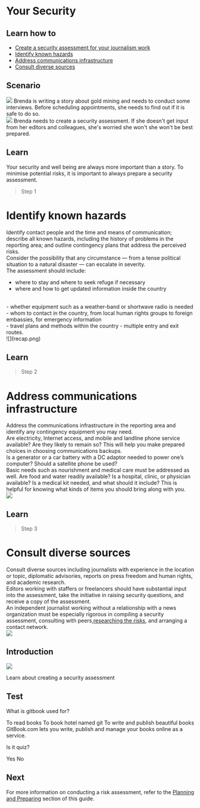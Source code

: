 # Your Security
## Learn how to
* [Create a security assessment for your journalism work](en/topics/understand-2-security/1-your-security/3-1-learn.md)
* [Identify known hazards](en/topics/understand-2-security/1-your-security/3-1-learn.md)
* [Address communications infrastructure](en/topics/understand-2-security/1-your-security/3-2-learn.md)
* [Consult diverse sources](en/topics/understand-2-security/1-your-security/3-1-learn.md)


## Scenario
![](scenario.png)
Brenda is writing a story about gold mining and needs to conduct some interviews. Before scheduling appointments, she needs to find out if it is safe to do so.
<br>
![](scenario.png)
Brenda needs to create a security assessment. If she doesn't get input from her editors and colleagues, she's worried she won't  she won't be best prepared.


## Learn
Your security and well being are always more important than a story. To minimise potential risks, it is important to always prepare a security assessment.
<br>
> Step 1
# Identify known hazards

Identify contact people and the time and means of communication; describe all known hazards, including the history of problems in the reporting area; and outline contingency plans that address the perceived risks.
<br>
Consider the possibility that any circumstance — from a tense political situation to a natural disaster — can escalate in severity.
<br>
The assessment should include:
- where to stay and where to seek refuge if necessary
- where and how to get updated information inside the country
<br>
- whether equipment such as a weather-band or shortwave radio is needed
- whom to contact in the country, from local human rights groups to foreign embassies, for emergency information
<br>
 - travel plans and methods within the country
 - multiple entry and exit routes.
<br>
 ![](recap.png)


## Learn
> Step 2
# Address communications infrastructure

Address the communications infrastructure in the reporting area and identify any contingency equipment you may need.
<br>
Are electricity, Internet access, and mobile and landline phone service available? Are they likely to remain so? This will help you make prepared choices in choosing communications backups.
<br>
Is a generator or a car battery with a DC adaptor needed to power one’s computer? Should a satellite phone be used?
<br>
Basic needs such as nourishment and medical care must be addressed as well. Are food and water readily available? Is a hospital, clinic, or physician available? Is a medical kit needed, and what should it include? This is helpful for knowing what kinds of items you should bring along with you.
<br>
![](recap.png)


## Learn
> Step 3
# Consult diverse sources

Consult diverse sources including journalists with experience in the location or topic, diplomatic advisories, reports on press freedom and human rights, and academic research.
<br>
Editors working with staffers or freelancers should have substantial input into the assessment, take the initiative in raising security questions, and receive a copy of the assessment.
<br>
An independent journalist working without a relationship with a news organization must be especially rigorous in compiling a security assessment, consulting with peers,[researching the risks](en/topics/practice-2-planning/0-getting-started/1-intro.md), and arranging a contact network.
<br>
![](recap.png)


## Introduction
![](recap.png)

Learn about creating a security assessment


## Test
<quiz name="Gitbook Quiz">
    <question multiple>
        <p>What is gitbook used for?</p>
        <answer correct>To read books</answer>
        <answer>To book hotel named git</answer>
        <answer correct>To write and publish beautiful books</answer>
        <explanation>GitBook.com lets you write, publish and manage your books online as a service.</explanation>
    </question>
    <question>
        <p>Is it quiz?</p>
        <answer correct>Yes</answer>
        <answer>No</answer>
    </question>
</quiz>

## Next

For more information on conducting a risk assessment, refer to the [Planning and Preparing](en/topics/practice-2-planning/0-getting-started/1-intro.md) section of this guide.


